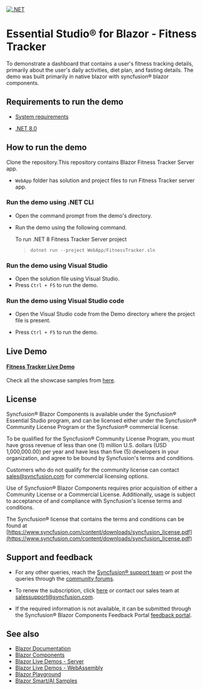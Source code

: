 [![.NET](https://github.com/syncfusion/blazor-showcase-fitness-tracker/actions/workflows/dotnet.yml/badge.svg)](https://github.com/syncfusion/blazor-showcase-fitness-tracker/actions/workflows/dotnet.yml)

# Essential Studio® for Blazor - Fitness Tracker
To demonstrate a dashboard that contains a user's fitness tracking details, primarily about the user's daily activities, diet plan, and fasting details. The demo was built primarily in native blazor with syncfusion® blazor components.

## Requirements to run the demo

* [System requirements](https://blazor.syncfusion.com/documentation/system-requirements/)

* [.NET 8.0](https://dotnet.microsoft.com/en-us/download/dotnet/8.0)

## How to run the demo

Clone the repository.This repository contains Blazor Fitness Tracker Server app.
* `WebApp` folder has solution and project files to run Fitness Tracker server app.

### Run the demo using .NET CLI

* Open the command prompt from the demo's directory.
* Run the demo using the following command.
   
   To run .NET 8 Fitness Tracker Server project
   > `dotnet run --project WebApp/FitnessTracker.sln`


### Run the demo using Visual Studio

* Open the solution file using Visual Studio.
* Press `Ctrl + F5` to run the demo.

### Run the demo using Visual Studio code

* Open the Visual Studio code from the Demo directory where the project file is present.

* Press `Ctrl + F5` to run the demo.

## Live Demo

#### <a href="https://blazor.syncfusion.com/showcase/fitness-tracker/" target="_blank">Fitness Tracker Live Demo</a>

Check all the showcase samples from <a href="https://www.syncfusion.com/showcase-apps" target="_blank">here</a>.

## License

Syncfusion® Blazor Components is available under the Syncfusion® Essential Studio program, and can be licensed either under the Syncfusion® Community License Program or the Syncfusion® commercial license.

To be qualified for the Syncfusion® Community License Program, you must have gross revenue of less than one (1) million U.S. dollars (USD 1,000,000.00) per year and have less than five (5) developers in your organization, and agree to be bound by Syncfusion's terms and conditions.

Customers who do not qualify for the community license can contact sales@syncfusion.com for commercial licensing options.

Use of Syncfusion® Blazor Components requires prior acquisition of either a Community License or a Commercial License. Additionally, usage is subject to acceptance of and compliance with Syncfusion's license terms and conditions.

The Syncfusion® license that contains the terms and conditions can be found at
[https://www.syncfusion.com/content/downloads/syncfusion_license.pdf](https://www.syncfusion.com/content/downloads/syncfusion_license.pdf)

## Support and feedback

* For any other queries, reach the [Syncfusion® support team](https://support.syncfusion.com/) or post the queries through the [community forums](https://www.syncfusion.com/forums?utm_source=github&utm_medium=listing&utm_campaign=blazor-samples).

* To renew the subscription, click [here](https://www.syncfusion.com/sales/products?utm_source=github&utm_medium=listing&utm_campaign=blazor-samples) or contact our sales team at <salessupport@syncfusion.com>.

* If the required information is not available, it can be submitted through the Syncfusion® Blazor Components Feedback Portal [feedback portal](https://www.syncfusion.com/feedback/blazor-components).

## See also

* [Blazor Documentation](https://blazor.syncfusion.com/documentation/introduction)
* [Blazor Components](https://www.syncfusion.com/blazor-components)
* [Blazor Live Demos - Server](https://blazor.syncfusion.com/demos/)
* [Blazor Live Demos - WebAssembly](https://blazor.syncfusion.com/wasm/demos/)
* [Blazor Playground](https://blazorplayground.syncfusion.com/)
* [Blazor Smart/AI Samples](https://github.com/syncfusion/smart-ai-samples)  
